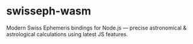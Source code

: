 # swisseph-wasm

Modern Swiss Ephemeris bindings for Node.js — precise astronomical &
astrological calculations using latest JS features.
